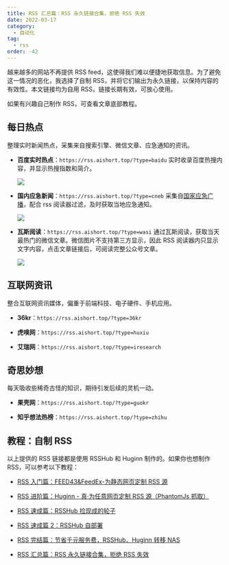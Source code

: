 ```yaml
---
title: RSS 汇总篇：RSS 永久链接合集，拒绝 RSS 失效
date: 2022-03-17
category:
  - 自动化
tag:
  - rss
order: -42
---
```


越来越多的网站不再提供 RSS feed，这使得我们难以便捷地获取信息。为了避免这一情况的恶化，我选择了自制 RSS，并将它们输出为永久链接，以保持内容的有效性。本文链接均为自用 RSS，链接长期有效，可放心使用。

如果有兴趣自己制作 RSS，可查看文章底部教程。

## 每日热点

整理实时新闻热点，采集来自搜索引擎、微信文章、应急通知的资讯。

- **百度实时热点**：`https://rss.aishort.top/?type=baidu`
  实时收录百度热搜内容，并显示热搜指数和简介。

  ![](https://img.newzone.top/2022-05-05-17-21-49.png?imageMogr2/format/webp)

- **国内应急新闻**：`https://rss.aishort.top/?type=cneb`
  采集自[国家应急广播](http://www.cneb.gov.cn/guoneinews/)，配合 rss 阅读器过滤，及时获取当地应急通知。

  ![](https://img.newzone.top/2022-05-05-17-22-08.png?imageMogr2/format/webp)

- **瓦斯阅读**：`https://rss.aishort.top/?type=wasi`
  通过瓦斯阅读，获取当天最热门的微信文章。微信图片不支持第三方显示，因此 RSS 阅读器内只显示文字内容，点击文章链接后，可阅读完整公众号文章。

  ![](https://img.newzone.top/2022-05-05-17-22-32.png?imageMogr2/format/webp)

## 互联网资讯

整合互联网资讯媒体，偏重于前端科技、电子硬件、手机应用。

- **36kr**：`https://rss.aishort.top/?type=36kr`

- **虎嗅网**：`https://rss.aishort.top/?type=huxiu`

- **艾瑞网**：`https://rss.aishort.top/?type=iresearch`

## 奇思妙想

每天吸收些稀奇古怪的知识，期待引发后续的灵机一动。

- **果壳网**：`https://rss.aishort.top/?type=guokr`

- **知乎想法热榜**：`https://rss.aishort.top/?type=zhihu`

## 教程：自制 RSS

以上提供的 RSS 链接都是使用 RSSHub 和 Huginn 制作的。如果你也想制作 RSS，可以参考以下教程：

- [RSS 入门篇：FEED43&FeedEx-为静态网页定制 RSS 源](https://newzone.top/posts/2017-04-22-rss_feed43_feedex.html)

- [RSS 进阶篇：Huginn - 真·为任意网页定制 RSS 源（PhantomJs 抓取）](https://newzone.top/posts/2018-10-07-huginn_scraping_any_website.html)

- [RSS 速成篇：RSSHub 捡现成的轮子](https://newzone.top/posts/2019-04-01-rsshub_noob.html)

- [RSS 速成篇 2：RSSHub 自部署](https://newzone.top/posts/2020-03-25-rsshub_on_vps.html)

- [RSS 完结篇：节省千元服务费，RSSHub、Huginn 转移 NAS](https://newzone.top/posts/2021-10-23-nas_with_rsshub_and_huginn.html)

- [RSS 汇总篇：RSS 永久链接合集，拒绝 RSS 失效](https://newzone.top/posts/2022-03-17-rss_persistent_link_collection.html)
